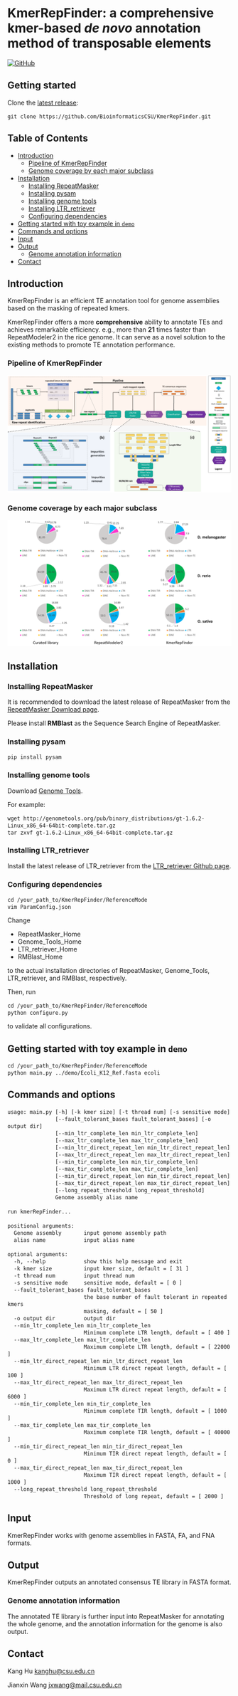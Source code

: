 # KmerRepFinder: a comprehensive kmer-based  _de novo_  annotation method of transposable elements
[![GitHub](https://img.shields.io/github/license/BioinformaticsCSU/KmerRepFinder)](https://gitee.com/kkanghu/KmerRepFinder/blob/master/LICENSE)


## Getting started
Clone the [latest release](https://github.com/yangao07/TideHunter/releases):
```
git clone https://github.com/BioinformaticsCSU/KmerRepFinder.git
```
## Table of Contents

- [Introduction](#introduction)
  - [Pipeline of KmerRepFinder](#pipeline)
  - [Genome coverage by each major subclass](#cover_genome)
- [Installation](#install)
  - [Installing RepeatMasker](#repeatmasker)
  - [Installing pysam](#pysam)
  - [Installing genome tools](#genome_tools)
  - [Installing LTR_retriever](#ltrretriever)
  - [Configuring dependencies](#configure)
- [Getting started with toy example in `demo`](#start)
- [Commands and options](#cmd)
- [Input](#input)
- [Output](#output)
  - [Genome annotation information](#repeatmasker_annotation_info)
- [Contact](#contact)

## <a name="introduction"></a>Introduction
KmerRepFinder is an efficient TE annotation tool for genome assemblies based on the masking of repeated kmers.

KmerRepFinder offers a more **comprehensive** ability to annotate TEs and achieves remarkable efficiency. e.g., more than **21** times faster than RepeatModeler2 in the rice genome. It can serve as a novel solution to the existing methods to promote TE annotation performance.

### <a name="pipeline"></a>Pipeline of KmerRepFinder
![输入图片说明](pic/Framework_1.png) 

### <a name="cover_genome"></a>Genome coverage by each major subclass 
![输入图片说明](pic/cover_genome_1.png)

## <a name="install"></a>Installation

### <a name="repeatmasker"></a>Installing RepeatMasker
It is recommended to download the latest release of RepeatMasker 
from the [RepeatMasker Download page](http://www.repeatmasker.org/RepeatMasker/).

Please install  **RMBlast** as the Sequence Search Engine of RepeatMasker.

### <a name="pysam"></a>Installing pysam
```
pip install pysam
```

### <a name="genome_tools"></a>Installing genome tools
Download [Genome Tools](http://genometools.org/pub/binary_distributions/).

For example:
```
wget http://genometools.org/pub/binary_distributions/gt-1.6.2-Linux_x86_64-64bit-complete.tar.gz
tar zxvf gt-1.6.2-Linux_x86_64-64bit-complete.tar.gz
```

### <a name="ltrretriever"></a>Installing LTR_retriever
Install the latest release of LTR_retriever
from the [LTR_retriever Github page](https://github.com/oushujun/LTR_retriever).

### <a name="configure"></a>Configuring dependencies
```
cd /your_path_to/KmerRepFinder/ReferenceMode
vim ParamConfig.json
```
Change
- RepeatMasker_Home
- Genome_Tools_Home
- LTR_retriever_Home
- RMBlast_Home 

to the actual installation directories of RepeatMasker, Genome_Tools, LTR_retriever, and RMBlast, respectively.

Then, run

```
cd /your_path_to/KmerRepFinder/ReferenceMode
python configure.py
```
to validate all configurations.

## <a name="start"></a>Getting started with toy example in `demo`
```
cd /your_path_to/KmerRepFinder/ReferenceMode
python main.py ../demo/Ecoli_K12_Ref.fasta ecoli
```

## <a name="cmd"></a>Commands and options
```
usage: main.py [-h] [-k kmer size] [-t thread num] [-s sensitive mode]
               [--fault_tolerant_bases fault_tolerant_bases] [-o output dir]
               [--min_ltr_complete_len min_ltr_complete_len]
               [--max_ltr_complete_len max_ltr_complete_len]
               [--min_ltr_direct_repeat_len min_ltr_direct_repeat_len]
               [--max_ltr_direct_repeat_len max_ltr_direct_repeat_len]
               [--min_tir_complete_len min_tir_complete_len]
               [--max_tir_complete_len max_tir_complete_len]
               [--min_tir_direct_repeat_len min_tir_direct_repeat_len]
               [--max_tir_direct_repeat_len max_tir_direct_repeat_len]
               [--long_repeat_threshold long_repeat_threshold]
               Genome assembly alias name

run kmerRepFinder...

positional arguments:
  Genome assembly       input genome assembly path
  alias name            input alias name

optional arguments:
  -h, --help            show this help message and exit
  -k kmer size          input kmer size, default = [ 31 ]
  -t thread num         input thread num
  -s sensitive mode     sensitive mode, default = [ 0 ]
  --fault_tolerant_bases fault_tolerant_bases
                        the base number of fault tolerant in repeated kmers
                        masking, default = [ 50 ]
  -o output dir         output dir
  --min_ltr_complete_len min_ltr_complete_len
                        Minimum complete LTR length, default = [ 400 ]
  --max_ltr_complete_len max_ltr_complete_len
                        Maximum complete LTR length, default = [ 22000 ]
  --min_ltr_direct_repeat_len min_ltr_direct_repeat_len
                        Minimum LTR direct repeat length, default = [ 100 ]
  --max_ltr_direct_repeat_len max_ltr_direct_repeat_len
                        Maximum LTR direct repeat length, default = [ 6000 ]
  --min_tir_complete_len min_tir_complete_len
                        Minimum complete TIR length, default = [ 1000 ]
  --max_tir_complete_len max_tir_complete_len
                        Maximum complete TIR length, default = [ 40000 ]
  --min_tir_direct_repeat_len min_tir_direct_repeat_len
                        Minimum TIR direct repeat length, default = [ 0 ]
  --max_tir_direct_repeat_len max_tir_direct_repeat_len
                        Maximum TIR direct repeat length, default = [ 1000 ]
  --long_repeat_threshold long_repeat_threshold
                        Threshold of long repeat, default = [ 2000 ]
```


## <a name="input"></a>Input
KmerRepFinder works with genome assemblies in FASTA, FA, and FNA formats.

## <a name="output"></a>Output
KmerRepFinder outputs an annotated consensus TE library in FASTA format.

### <a name="repeatmasker_annotation_info"></a>Genome annotation information
The annotated TE library is further input into RepeatMasker for annotating the whole genome, and the annotation information for the genome is also output.



## <a name="contact"></a>Contact
Kang Hu kanghu@csu.edu.cn

Jianxin Wang jxwang@mail.csu.edu.cn
